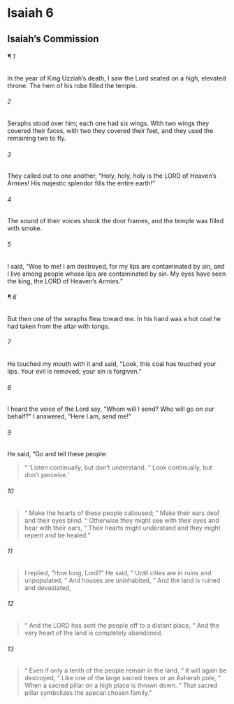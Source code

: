 # Isaiah 6
## Isaiah’s Commission
###### ¶ 1
In the year of King Uzziah’s death, I saw the Lord seated on a high, elevated throne. The hem of his robe filled the temple.
###### 2
Seraphs stood over him; each one had six wings. With two wings they covered their faces, with two they covered their feet, and they used the remaining two to fly.
###### 3
They called out to one another, “Holy, holy, holy is the LORD of Heaven’s Armies! His majestic splendor fills the entire earth!”
###### 4
The sound of their voices shook the door frames, and the temple was filled with smoke.
###### 5
I said, “Woe to me! I am destroyed, for my lips are contaminated by sin, and I live among people whose lips are contaminated by sin. My eyes have seen the king, the LORD of Heaven’s Armies.”
###### ¶ 6
But then one of the seraphs flew toward me. In his hand was a hot coal he had taken from the altar with tongs.
###### 7
He touched my mouth with it and said, “Look, this coal has touched your lips. Your evil is removed; your sin is forgiven.”
###### 8
I heard the voice of the Lord say, “Whom will I send? Who will go on our behalf?” I answered, “Here I am, send me!”
###### 9
He said, “Go and tell these people:
>  “ ‘Listen continually, but don’t understand.
>  “ Look continually, but don’t perceive.’
###### 10
>  “ Make the hearts of these people calloused;
>  “ Make their ears deaf and their eyes blind.
>  “ Otherwise they might see with their eyes and hear with their ears,
>  “ Their hearts might understand and they might repent and be healed.”
###### 11
> I replied, “How long, Lord?” He said,
>  “ Until cities are in ruins and unpopulated,
>  “ And houses are uninhabited,
>  “ And the land is ruined and devastated,
###### 12
>  “ And the LORD has sent the people off to a distant place,
>  “ And the very heart of the land is completely abandoned.
###### 13
>  “ Even if only a tenth of the people remain in the land,
>  “ It will again be destroyed,
>  “ Like one of the large sacred trees or an Asherah pole,
>  “ When a sacred pillar on a high place is thrown down.
>  “ That sacred pillar symbolizes the special chosen family.”
